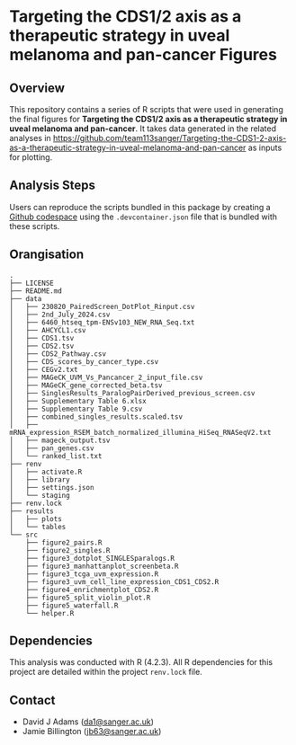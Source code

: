 #  Targeting the CDS1/2 axis as a therapeutic strategy in uveal melanoma and pan-cancer Figures

## Overview

This repository contains a series of R scripts that were used in generating the final figures for **Targeting the CDS1/2 axis as a therapeutic strategy in uveal melanoma and pan-cancer**. It takes data generated in the related analyses in https://github.com/team113sanger/Targeting-the-CDS1-2-axis-as-a-therapeutic-strategy-in-uveal-melanoma-and-pan-cancer as inputs for plotting.


## Analysis Steps
Users can reproduce the scripts bundled in this package by creating a [Github codespace](https://docs.github.com/en/codespaces/getting-started/quickstart) using the `.devcontainer.json` file that is bundled with these scripts.


## Orangisation
```
.
├── LICENSE
├── README.md
├── data
│   ├── 230820_PairedScreen_DotPlot_Rinput.csv
│   ├── 2nd_July_2024.csv
│   ├── 6460_htseq_tpm-ENSv103_NEW_RNA_Seq.txt
│   ├── AHCYCL1.csv
│   ├── CDS1.tsv
│   ├── CDS2.tsv
│   ├── CDS2_Pathway.csv
│   ├── CDS_scores_by_cancer_type.csv
│   ├── CEGv2.txt
│   ├── MAGeCK_UVM_Vs_Pancancer_2_input_file.csv
│   ├── MAGeCK_gene_corrected_beta.tsv
│   ├── SinglesResults_ParalogPairDerived_previous_screen.csv
│   ├── Supplementary Table 6.xlsx
│   ├── Supplementary Table 9.csv
│   ├── combined_singles_results.scaled.tsv
│   ├── mRNA_expression_RSEM_batch_normalized_illumina_HiSeq_RNASeqV2.txt
│   ├── mageck_output.tsv
│   ├── pan_genes.csv
│   └── ranked_list.txt
├── renv
│   ├── activate.R
│   ├── library
│   ├── settings.json
│   └── staging
├── renv.lock
├── results
│   ├── plots
│   └── tables
└── src
    ├── figure2_pairs.R
    ├── figure2_singles.R
    ├── figure3_dotplot_SINGLESparalogs.R
    ├── figure3_manhattanplot_screenbeta.R
    ├── figure3_tcga_uvm_expression.R
    ├── figure3_uvm_cell_line_expression_CDS1_CDS2.R
    ├── figure4_enrichmentplot_CDS2.R
    ├── figure5_split_violin_plot.R
    ├── figure5_waterfall.R
    └── helper.R
```

## Dependencies
This analysis was conducted with R (4.2.3). All R dependencies for this project are detailed within the project `renv.lock` file.

## Contact
- David J Adams (da1@sanger.ac.uk)
- Jamie Billington (jb63@sanger.ac.uk)

